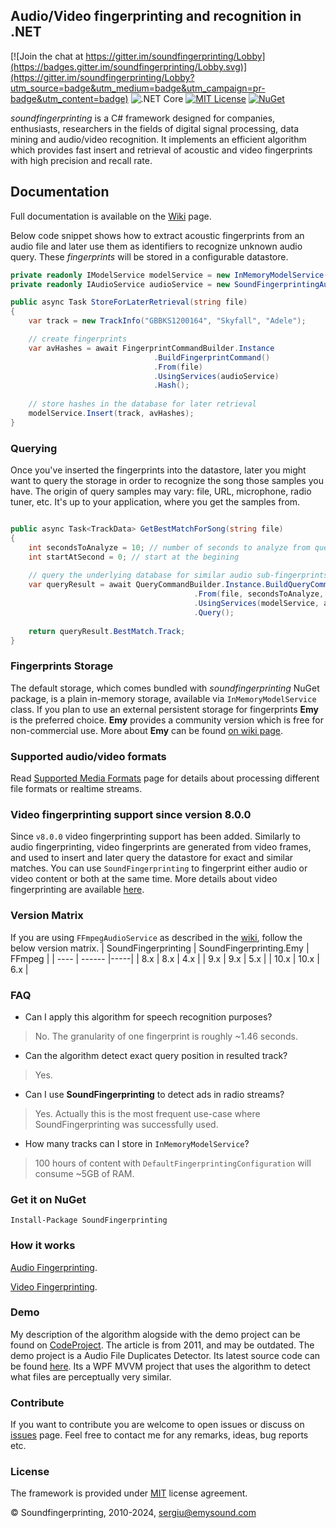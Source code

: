 ## Audio/Video fingerprinting and recognition in .NET

[![Join the chat at https://gitter.im/soundfingerprinting/Lobby](https://badges.gitter.im/soundfingerprinting/Lobby.svg)](https://gitter.im/soundfingerprinting/Lobby?utm_source=badge&utm_medium=badge&utm_campaign=pr-badge&utm_content=badge)
![.NET Core](https://github.com/AddictedCS/soundfingerprinting/workflows/.NET%20Core/badge.svg)
[![MIT License](http://img.shields.io/badge/license-MIT-blue.svg?style=flat)](license.txt)
[![NuGet](https://img.shields.io/nuget/dt/SoundFingerprinting.svg)](https://www.nuget.org/packages/SoundFingerprinting)

_soundfingerprinting_ is a C# framework designed for companies, enthusiasts, researchers in the fields of digital signal processing, data mining and audio/video recognition. It implements an efficient algorithm which provides fast insert and retrieval of acoustic and video fingerprints with high precision and recall rate.

## Documentation

Full documentation is available on the [Wiki][wiki-page] page.

Below code snippet shows how to extract acoustic fingerprints from an audio file and later use them as identifiers to recognize unknown audio query. These _fingerprints_ will be stored in a configurable datastore.

```csharp
private readonly IModelService modelService = new InMemoryModelService(); // store fingerprints in RAM
private readonly IAudioService audioService = new SoundFingerprintingAudioService(); // default audio library

public async Task StoreForLaterRetrieval(string file)
{
    var track = new TrackInfo("GBBKS1200164", "Skyfall", "Adele");

    // create fingerprints
    var avHashes = await FingerprintCommandBuilder.Instance
                                .BuildFingerprintCommand()
                                .From(file)
                                .UsingServices(audioService)
                                .Hash();
								
    // store hashes in the database for later retrieval
    modelService.Insert(track, avHashes);
}
```

### Querying
Once you've inserted the fingerprints into the datastore, later you might want to query the storage in order to recognize the song those samples you have. The origin of query samples may vary: file, URL, microphone, radio tuner, etc. It's up to your application, where you get the samples from.

```csharp

public async Task<TrackData> GetBestMatchForSong(string file)
{
    int secondsToAnalyze = 10; // number of seconds to analyze from query file
    int startAtSecond = 0; // start at the begining
	
    // query the underlying database for similar audio sub-fingerprints
    var queryResult = await QueryCommandBuilder.Instance.BuildQueryCommand()
                                         .From(file, secondsToAnalyze, startAtSecond)
                                         .UsingServices(modelService, audioService)
                                         .Query();
    
    return queryResult.BestMatch.Track;
}
```
### Fingerprints Storage
The default storage, which comes bundled with _soundfingerprinting_ NuGet package, is a plain in-memory storage, available via <code>InMemoryModelService</code> class. If you plan to use an external persistent storage for fingerprints **Emy** is the preferred choice. **Emy** provides a community version which is free for non-commercial use. More about **Emy** can be found [on wiki page][emy-wiki-page].

### Supported audio/video formats
Read [Supported Media Formats][audio-services-wiki-page] page for details about processing different file formats or realtime streams.

### Video fingerprinting support since version 8.0.0
Since `v8.0.0` video fingerprinting support has been added. Similarly to audio fingerprinting, video fingerprints are generated from video frames, and used to insert and later query the datastore for exact and similar matches. You can use `SoundFingerprinting` to fingerprint either audio or video content or both at the same time. More details about video fingerprinting are available [here][video-fingerprinting-wiki-page].

### Version Matrix
If you are using `FFmpegAudioService` as described in the [wiki][audio-services-wiki-page], follow the below version matrix.
| SoundFingerprinting  | SoundFingerprinting.Emy | FFmpeg |
| ---- | ------ |-----|
| 8.x  | 8.x    | 4.x |
| 9.x  | 9.x    | 5.x |
| 10.x | 10.x   | 6.x |



### FAQ
- Can I apply this algorithm for speech recognition purposes?
> No. The granularity of one fingerprint is roughly ~1.46 seconds.
- Can the algorithm detect exact query position in resulted track?
> Yes.
- Can I use **SoundFingerprinting** to detect ads in radio streams?
> Yes. Actually this is the most frequent use-case where SoundFingerprinting was successfully used.
- How many tracks can I store in `InMemoryModelService`?
> 100 hours of content with `DefaultFingerprintingConfiguration` will consume ~5GB of RAM.

### Get it on NuGet

    Install-Package SoundFingerprinting
### How it works
[Audio Fingerprinting][emysound-how-it-works].

[Video Fingerprinting][emysound-video-fingerprinting].

    
### Demo
My description of the algorithm alogside with the demo project can be found on [CodeProject](http://www.codeproject.com/Articles/206507/Duplicates-detector-via-audio-fingerprinting). The article is from 2011, and may be outdated.
The demo project is a Audio File Duplicates Detector. Its latest source code can be found [here](src/SoundFingerprinting.DuplicatesDetector). Its a WPF MVVM project that uses the algorithm to detect what files are perceptually very similar.

### Contribute
If you want to contribute you are welcome to open issues or discuss on [issues](https://github.com/AddictedCS/soundfingerprinting/issues) page. Feel free to contact me for any remarks, ideas, bug reports etc. 

### License
The framework is provided under [MIT](https://opensource.org/licenses/MIT) license agreement.

&copy; Soundfingerprinting, 2010-2024, sergiu@emysound.com


[emy-nuget]: https://www.nuget.org/packages/SoundFingerprinting.Emy
[emysound-how-it-works]: https://emysound.com/blog/open-source/2020/06/12/how-audio-fingerprinting-works.html
[emysound-video-fingerprinting]: https://emysound.com/blog/open-source/2021/08/01/video-fingerprinting.html
[emysound]: https://emysound.com
[wiki-page]: https://github.com/AddictedCS/soundfingerprinting/wiki
[emy-wiki-page]: https://github.com/AddictedCS/soundfingerprinting/wiki/Emy-Storage
[audio-services-wiki-page]: https://github.com/AddictedCS/soundfingerprinting/wiki/Audio-Services
[video-fingerprinting-wiki-page]: https://github.com/AddictedCS/soundfingerprinting/wiki/Video-Fingerprints
